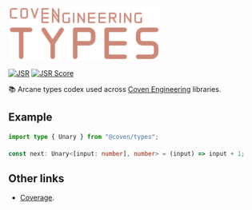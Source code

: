 <img alt="Coven Engineering Types logo" src="https://raw.githubusercontent.com/covenengineering/libraries/main/@coven/types/logo.svg" height="108" />

[![JSR](https://jsr.io/badges/@coven/types)](https://jsr.io/@coven/types)
[![JSR Score](https://jsr.io/badges/@coven/types/score)](https://jsr.io/@coven/types/score)

📚 Arcane types codex used across [Coven Engineering](https://coven.engineering)
libraries.

## Example

```typescript
import type { Unary } from "@coven/types";

const next: Unary<[input: number], number> = (input) => input + 1;
```

## Other links

- [Coverage](https://coveralls.io/github/covenengineering/libraries).
